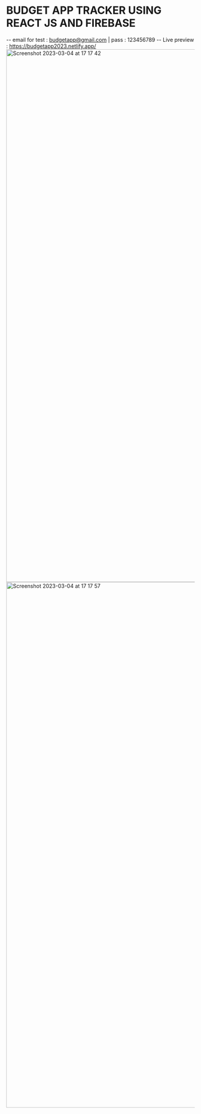 # BUDGET APP TRACKER USING REACT JS AND FIREBASE

-- email for test : budgetapp@gmail.com | pass : 123456789
-- Live preview : https://budgetapp2023.netlify.app/
<img width="1424" alt="Screenshot 2023-03-04 at 17 17 42" src="https://user-images.githubusercontent.com/71533694/222918168-49c2f387-268c-48fc-9031-92aeed8ee513.png">
<img width="1405" alt="Screenshot 2023-03-04 at 17 17 57" src="https://user-images.githubusercontent.com/71533694/222918176-0a332b69-181b-4644-9629-c931d20970f1.png">
